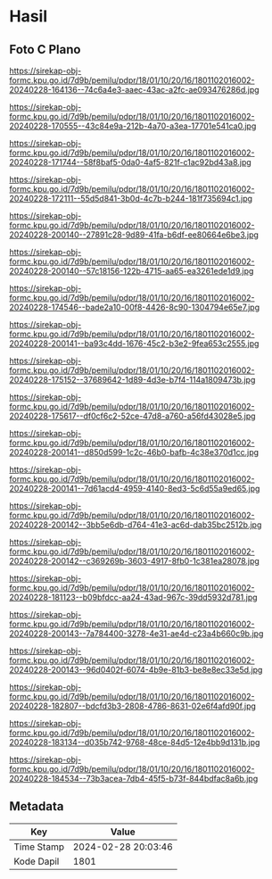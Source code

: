 # Hasil

## Foto C Plano

https://sirekap-obj-formc.kpu.go.id/7d9b/pemilu/pdpr/18/01/10/20/16/1801102016002-20240228-164136--74c6a4e3-aaec-43ac-a2fc-ae093476286d.jpg

https://sirekap-obj-formc.kpu.go.id/7d9b/pemilu/pdpr/18/01/10/20/16/1801102016002-20240228-170555--43c84e9a-212b-4a70-a3ea-17701e541ca0.jpg

https://sirekap-obj-formc.kpu.go.id/7d9b/pemilu/pdpr/18/01/10/20/16/1801102016002-20240228-171744--58f8baf5-0da0-4af5-821f-c1ac92bd43a8.jpg

https://sirekap-obj-formc.kpu.go.id/7d9b/pemilu/pdpr/18/01/10/20/16/1801102016002-20240228-172111--55d5d841-3b0d-4c7b-b244-181f735694c1.jpg

https://sirekap-obj-formc.kpu.go.id/7d9b/pemilu/pdpr/18/01/10/20/16/1801102016002-20240228-200140--27891c28-9d89-41fa-b6df-ee80664e6be3.jpg

https://sirekap-obj-formc.kpu.go.id/7d9b/pemilu/pdpr/18/01/10/20/16/1801102016002-20240228-200140--57c18156-122b-4715-aa65-ea3261ede1d9.jpg

https://sirekap-obj-formc.kpu.go.id/7d9b/pemilu/pdpr/18/01/10/20/16/1801102016002-20240228-174546--bade2a10-00f8-4426-8c90-1304794e65e7.jpg

https://sirekap-obj-formc.kpu.go.id/7d9b/pemilu/pdpr/18/01/10/20/16/1801102016002-20240228-200141--ba93c4dd-1676-45c2-b3e2-9fea653c2555.jpg

https://sirekap-obj-formc.kpu.go.id/7d9b/pemilu/pdpr/18/01/10/20/16/1801102016002-20240228-175152--37689642-1d89-4d3e-b7f4-114a1809473b.jpg

https://sirekap-obj-formc.kpu.go.id/7d9b/pemilu/pdpr/18/01/10/20/16/1801102016002-20240228-175617--df0cf6c2-52ce-47d8-a760-a56fd43028e5.jpg

https://sirekap-obj-formc.kpu.go.id/7d9b/pemilu/pdpr/18/01/10/20/16/1801102016002-20240228-200141--d850d599-1c2c-46b0-bafb-4c38e370d1cc.jpg

https://sirekap-obj-formc.kpu.go.id/7d9b/pemilu/pdpr/18/01/10/20/16/1801102016002-20240228-200141--7d61acd4-4959-4140-8ed3-5c6d55a9ed65.jpg

https://sirekap-obj-formc.kpu.go.id/7d9b/pemilu/pdpr/18/01/10/20/16/1801102016002-20240228-200142--3bb5e6db-d764-41e3-ac6d-dab35bc2512b.jpg

https://sirekap-obj-formc.kpu.go.id/7d9b/pemilu/pdpr/18/01/10/20/16/1801102016002-20240228-200142--c369269b-3603-4917-8fb0-1c381ea28078.jpg

https://sirekap-obj-formc.kpu.go.id/7d9b/pemilu/pdpr/18/01/10/20/16/1801102016002-20240228-181123--b09bfdcc-aa24-43ad-967c-39dd5932d781.jpg

https://sirekap-obj-formc.kpu.go.id/7d9b/pemilu/pdpr/18/01/10/20/16/1801102016002-20240228-200143--7a784400-3278-4e31-ae4d-c23a4b660c9b.jpg

https://sirekap-obj-formc.kpu.go.id/7d9b/pemilu/pdpr/18/01/10/20/16/1801102016002-20240228-200143--96d0402f-6074-4b9e-81b3-be8e8ec33e5d.jpg

https://sirekap-obj-formc.kpu.go.id/7d9b/pemilu/pdpr/18/01/10/20/16/1801102016002-20240228-182807--bdcfd3b3-2808-4786-8631-02e6f4afd90f.jpg

https://sirekap-obj-formc.kpu.go.id/7d9b/pemilu/pdpr/18/01/10/20/16/1801102016002-20240228-183134--d035b742-9768-48ce-84d5-12e4bb9d131b.jpg

https://sirekap-obj-formc.kpu.go.id/7d9b/pemilu/pdpr/18/01/10/20/16/1801102016002-20240228-184534--73b3acea-7db4-45f5-b73f-844bdfac8a6b.jpg


## Metadata

| Key        | Value               |
| ---------- | ------------------- |
| Time Stamp | 2024-02-28 20:03:46 |
| Kode Dapil | 1801                |



